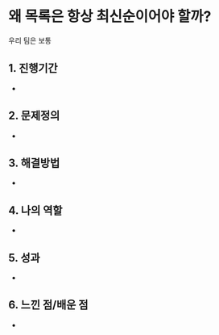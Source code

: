 # 왜 목록은 항상 최신순이어야 할까?

우리 팀은 보통&#x20;



## 1. 진행기간

*

## 2. 문제정의&#x20;

*

## 3. 해결방법

*

## 4. 나의 역할

*

## 5. 성과

*

## 6. 느낀 점/배운 점

*
